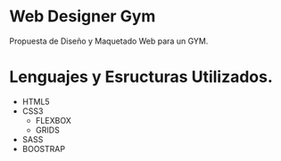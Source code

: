 # Web Designer Gym
Propuesta de Diseño y Maquetado Web para un GYM.
# Lenguajes y Esructuras Utilizados.

- HTML5
- CSS3
    - FLEXBOX
    - GRIDS
- SASS
- BOOSTRAP


